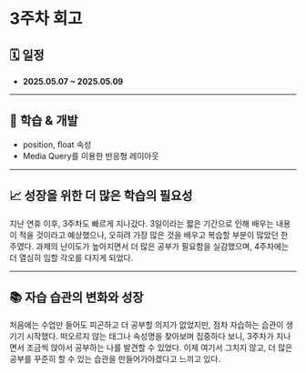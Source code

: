 <!-- 여기에 3주차 회고 내용을 작성해주세요 -->

# 3주차 회고

## 🗓️ 일정

- **2025.05.07 ~ 2025.05.09**

---

## 📘 학습 & 개발

- position, float 속성
- Media Query를 이용한 반응형 레이아웃

---

## 📈 성장을 위한 더 많은 학습의 필요성

지난 연휴 이후, 3주차도 빠르게 지나갔다.
3일이라는 짧은 기간으로 인해 배우는 내용이 적을 것이라고 예상했으나,
오히려 가장 많은 것을 배우고 복습할 부분이 많았던 한 주였다.
과제의 난이도가 높아지면서 더 많은 공부가 필요함을 실감했으며,
4주차에는 더 열심히 임할 각오를 다지게 되었다.

---

## 📚 자습 습관의 변화와 성장

처음에는 수업만 들어도 피곤하고 더 공부할 의지가 없었지만,
점차 자습하는 습관이 생기기 시작했다. 떠오르지 않는 태그나 속성명을 찾아보며 집중하다 보니,
3주차가 지나면서 조금씩 앉아서 공부하는 나를 발견할 수 있었다.
이제 여기서 그치지 않고, 더 많은 공부를 꾸준히 할 수 있는 습관을 만들어가야겠다고 느끼고 있다.
